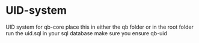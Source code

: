 # UID-system
UID system for qb-core
place this in either the qb folder or in the root folder 
run the uid.sql in your sql database 
make sure you ensure qb-uid

